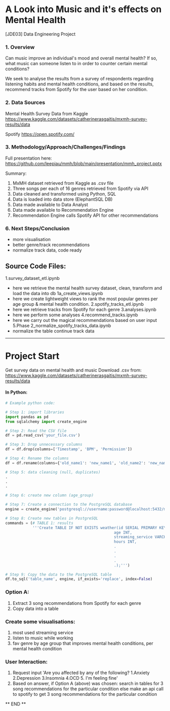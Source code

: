 # A Look into Music and it's effects on Mental Health
[JDE03] Data Engineering Project

### 1. Overview

Can music improve an individual's mood and overall mental health? If so, what music can someone listen to in order to counter certain mental conditions?

We seek to analyse the results from a survey of respondents regarding listening habits and mental health conditions, and based on the results, recommend tracks from Spotify for the user based on her condition.

### 2. Data Sources

Mental Health Survey Data from Kaggle
https://www.kaggle.com/datasets/catherinerasgaitis/mxmh-survey-results/data

Spotify
https://open.spotify.com/

### 3. Methodology/Approach/Challenges/Findings

Full presentation here:
https://github.com/leepiau/mmh/blob/main/presentation/mmh_project.pptx

Summary:
1. MxMH dataset retrieved from Kaggle as .csv file
2. Three songs per each of 16 genres retrieved from Spotify via API
3. Data cleaned and transformed using Python, SQL 
4. Data is loaded into data store (ElephantSQL DB)
5. Data made available to Data Analyst 
6. Data made available to Recommendation Engine
7. Recommendation Engine calls Spotify API for other recommendations

### 6. Next Steps/Conclusion
- more visualisation
- better genre/track recommendations
- normalize track data, code ready

## Source Code Files:
1.survey_dataset_etl.ipynb
- here we retrieve the mental health survey dataset, clean, transform and load the data into db
1a_create_views.ipynb
- here we create lightweight views to rank the most popular genres per age group & mental health condition.
2.spotify_tracks_etl.ipynb
- here we retrieve tracks from Spotify for each genre
3.analyses.ipynb
- here we perform some analyses
4.recommend_tracks.ipynb
- here we carry out the magical recommendations based on user input
5.Phase 2_normalize_spotify_tracks_data.ipynb
- normalize the table continue track data
    
******************

# Project Start
Get survey data on mental health and music
Download .csv from:
https://www.kaggle.com/datasets/catherinerasgaitis/mxmh-survey-results/data

#### In Python:


```python
# Example python code:

# Step 1: import libraries
import pandas as pd
from sqlalchemy import create_engine

# Step 2: Read the CSV file
df = pd.read_csv('your_file.csv')

# Step 3: Drop unnecessary columns
df = df.drop(columns=['Timestamp', 'BPM', 'Permission'])

# Step 4: Rename the columns
df = df.rename(columns={'old_name1': 'new_name1', 'old_name2': 'new_name2'})

# Step 5: data cleaning (null, duplicates)
.
.
.

# Step 6: create new column (age_group) 

# Step 7: Create a connection to the PostgreSQL database
engine = create_engine('postgresql://username:password@localhost:5432/mydatabase')

# Step 8: Create new tables in PostgreSQL
commands = (# TABLE 1: results
            '''Create TABLE IF NOT EXISTS weather(id SERIAL PRIMARY KEY,
                                                age INT,
                                                streaming_service VARCHAR,
                                                hours INT,
                                                .
                                                .
                                                .
                                                .
                                                .);''')

# Step 9: Copy the data to the PostgreSQL table
df.to_sql('table_name', engine, if_exists='replace', index=False)
```

### Option A:

1. Extract 3 song recommendations from Spotify for each genre
2. Copy data into a table

### Create some visualisations:

1. most used streaming service
2. listen to music while working
3. fav genre by age group that improves mental health conditions, per mental health condition

### User Interaction:

1. Request input 'Are you affected by any of the following? 1.Anxiety 2.Depression 3.Insomnia 4.OCD 5. I'm feeling fine'
2. Based on answer, 
    if Option A (above) was chosen:
        search in tables for 3 song recommendations for the particular condition
    else 
        make an api call to spotify to get 3 song recommendations for the particular condition

** END **
